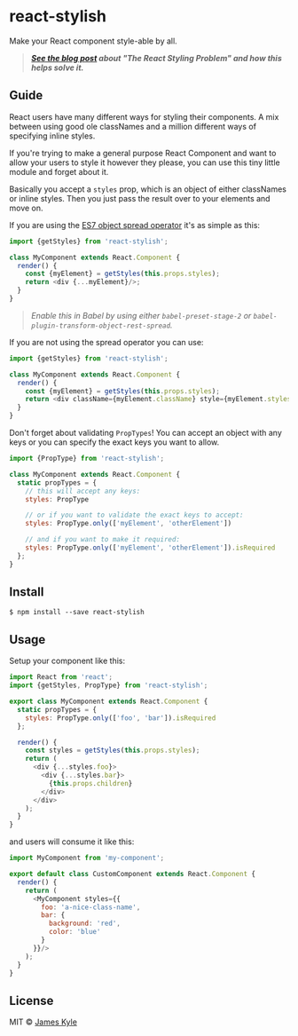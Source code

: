 # react-stylish

Make your React component style-able by all.

> ***[See the blog post](https://medium.com/@thejameskyle/the-react-styling-problem-68440beceddf#.ygvbwgcio)
> about "The React Styling Problem" and how this helps solve it.***

## Guide

React users have many different ways for styling their components. A mix between
using good ole classNames and a million different ways of specifying inline
styles.

If you're trying to make a general purpose React Component and want to allow
your users to style it however they please, you can use this tiny little module
and forget about it.

Basically you accept a `styles` prop, which is an object of either classNames or
inline styles. Then you just pass the result over to your elements and move on.

If you are using the
[ES7 object spread operator](https://github.com/sebmarkbage/ecmascript-rest-spread)
it's as simple as this:

```js
import {getStyles} from 'react-stylish';

class MyComponent extends React.Component {
  render() {
    const {myElement} = getStyles(this.props.styles);
    return <div {...myElement}/>;
  }
}
```

> _Enable this in Babel by using either `babel-preset-stage-2` or
> `babel-plugin-transform-object-rest-spread`._

If you are not using the spread operator you can use:

```js
import {getStyles} from 'react-stylish';

class MyComponent extends React.Component {
  render() {
    const {myElement} = getStyles(this.props.styles);
    return <div className={myElement.className} style={myElement.styles}/>;
  }
}
```

Don't forget about validating `PropTypes`! You can accept an object with any
keys or you can specify the exact keys you want to allow.

```js
import {PropType} from 'react-stylish';

class MyComponent extends React.Component {
  static propTypes = {
    // this will accept any keys:
    styles: PropType

    // or if you want to validate the exact keys to accept:
    styles: PropType.only(['myElement', 'otherElement'])

    // and if you want to make it required:
    styles: PropType.only(['myElement', 'otherElement']).isRequired
  };
}
```

## Install

```
$ npm install --save react-stylish
```

## Usage

Setup your component like this:

```js
import React from 'react';
import {getStyles, PropType} from 'react-stylish';

export class MyComponent extends React.Component {
  static propTypes = {
    styles: PropType.only(['foo', 'bar']).isRequired
  };

  render() {
    const styles = getStyles(this.props.styles);
    return (
      <div {...styles.foo}>
        <div {...styles.bar}>
          {this.props.children}
        </div>
      </div>
    );
  }
}
```

and users will consume it like this:

```js
import MyComponent from 'my-component';

export default class CustomComponent extends React.Component {
  render() {
    return (
      <MyComponent styles={{
        foo: 'a-nice-class-name',
        bar: {
          background: 'red',
          color: 'blue'
        }
      }}/>
    );
  }
}
```

## License

MIT © [James Kyle](http://twitter.com/thejameskyle)
